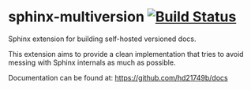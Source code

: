 # sphinx-multiversion [![Build Status](https://travis-ci.org/Holzhaus/sphinx-multiversion.svg?branch=master)](https://travis-ci.org/Holzhaus/sphinx-multiversion)

Sphinx extension for building self-hosted versioned docs.

This extension aims to provide a clean implementation that tries to avoid
messing with Sphinx internals as much as possible.

Documentation can be found at: https://github.com/hd21749b/docs
